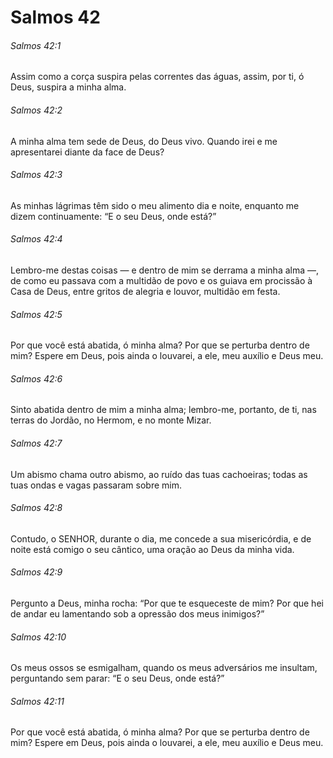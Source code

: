 # Salmos 42

###### Salmos 42:1

Assim como a corça suspira pelas correntes das águas, assim, por ti, ó Deus, suspira a minha alma.

###### Salmos 42:2

A minha alma tem sede de Deus, do Deus vivo. Quando irei e me apresentarei diante da face de Deus?

###### Salmos 42:3

As minhas lágrimas têm sido o meu alimento dia e noite, enquanto me dizem continuamente: “E o seu Deus, onde está?”

###### Salmos 42:4

Lembro-me destas coisas — e dentro de mim se derrama a minha alma —, de como eu passava com a multidão de povo e os guiava em procissão à Casa de Deus, entre gritos de alegria e louvor, multidão em festa.

###### Salmos 42:5

Por que você está abatida, ó minha alma? Por que se perturba dentro de mim? Espere em Deus, pois ainda o louvarei, a ele, meu auxílio e Deus meu.

###### Salmos 42:6

Sinto abatida dentro de mim a minha alma; lembro-me, portanto, de ti, nas terras do Jordão, no Hermom, e no monte Mizar.

###### Salmos 42:7

Um abismo chama outro abismo, ao ruído das tuas cachoeiras; todas as tuas ondas e vagas passaram sobre mim.

###### Salmos 42:8

Contudo, o SENHOR, durante o dia, me concede a sua misericórdia, e de noite está comigo o seu cântico, uma oração ao Deus da minha vida.

###### Salmos 42:9

Pergunto a Deus, minha rocha: “Por que te esqueceste de mim? Por que hei de andar eu lamentando sob a opressão dos meus inimigos?”

###### Salmos 42:10

Os meus ossos se esmigalham, quando os meus adversários me insultam, perguntando sem parar: “E o seu Deus, onde está?”

###### Salmos 42:11

Por que você está abatida, ó minha alma? Por que se perturba dentro de mim? Espere em Deus, pois ainda o louvarei, a ele, meu auxílio e Deus meu.

